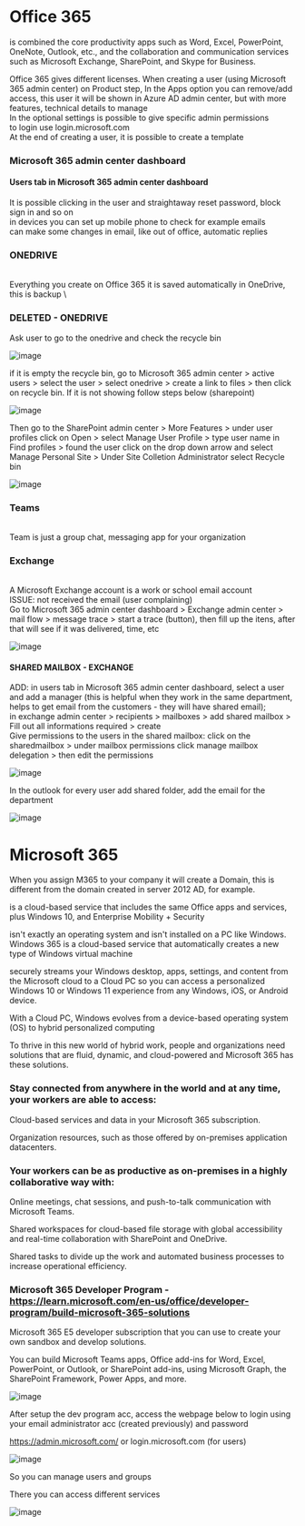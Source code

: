 

# Office 365

is combined the core productivity apps such as Word, Excel, PowerPoint, OneNote, Outlook, etc., and the collaboration and communication services such as Microsoft Exchange, SharePoint, and Skype for Business. 

Office 365 gives different licenses. When creating a user (using Microsoft 365 admin center) on Product step, In the Apps option you can remove/add access, this user it will be shown in Azure AD admin center, but with more features, technical details to manage
</br>
In the optional settings is possible to give specific admin permissions
</br>
to login use login.microsoft.com
\
At the end of creating a user, it is possible to create a template

### Microsoft 365 admin center dashboard

#### Users tab in Microsoft 365 admin center dashboard
It is possible clicking in the user and straightaway reset password, block sign in and so on
\
in devices you can set up mobile phone to check for example emails
\
can make some changes in email, like out of office, automatic replies



### ONEDRIVE
\
Everything you create on Office 365 it is saved automatically in OneDrive, this is backup
\

### DELETED - ONEDRIVE

Ask user to go to the onedrive and check the recycle bin

![image](https://github.com/M4gOo/Microsoft/assets/57456345/611ed20d-33a1-43e9-86db-2078a5e7228b)

if it is empty the recycle bin, go to Microsoft 365 admin center > active users > select the user > select onedrive > create a link to files > then click on recycle bin. If it is not showing follow steps below (sharepoint)

![image](https://github.com/M4gOo/Microsoft/assets/57456345/6068eabf-9ea6-4b86-a291-3ac35802d576)

Then go to the SharePoint admin center > More Features > under user profiles click on Open > select Manage User Profile > type user name in Find profiles > found the user click on the drop down arrow and select Manage Personal Site > Under Site Colletion Administrator select Recycle bin

![image](https://github.com/M4gOo/Microsoft/assets/57456345/13b5a895-3011-4827-ab66-e08cfa51ad0a)


### Teams
\
Team is just a group chat, messaging app for your organization


### Exchange
\
A Microsoft Exchange account is a work or school email account
\
ISSUE: not received the email (user complaining)
\
Go to Microsoft 365 admin center dashboard > Exchange admin center > mail flow > message trace > start a trace (button), then fill up the itens, after that will see if it was delivered, time, etc

![image](https://github.com/M4gOo/Microsoft/assets/57456345/205d3e62-c8c7-4627-a2c2-f308194947ca)

#### SHARED MAILBOX - EXCHANGE 
ADD: in users tab in Microsoft 365 admin center dashboard, select a user and add a manager (this is helpful when they work in the same department, helps to get email from the customers - they will have shared email);
\
in exchange admin center > recipients > mailboxes > add shared mailbox > Fill out all informations required > create
\
Give permissions to the users in the shared mailbox: click on the sharedmailbox > under mailbox permissions click manage mailbox delegation > then edit the permissions 

![image](https://github.com/M4gOo/Microsoft/assets/57456345/16e0a6da-7164-4f73-b2c1-3fd5fe204f5e)

In the outlook for every user add shared folder, add the email for the department

![image](https://github.com/M4gOo/Microsoft/assets/57456345/5fa2c775-aaaf-47f8-b4d3-4cad1be5d0f9)


# Microsoft 365 

When you assign M365 to your company it will create a Domain, this is different from the domain  created in server 2012 AD, for example.

is a cloud-based service that includes the same Office apps and services, plus Windows 10, and Enterprise Mobility + Security

isn't exactly an operating system and isn't installed on a PC like Windows. Windows 365 is a cloud-based service that automatically creates a new type of Windows virtual machine

securely streams your Windows desktop, apps, settings, and content from the Microsoft cloud to a Cloud PC so you can access a personalized Windows 10 or Windows 11 experience from any Windows, iOS, or Android device. 

With a Cloud PC, Windows evolves from a device-based operating system (OS) to hybrid personalized computing

To thrive in this new world of hybrid work, people and organizations need solutions that are fluid, dynamic, and cloud-powered and Microsoft 365 has these solutions.


### Stay connected from anywhere in the world and at any time, your workers are able to access:

Cloud-based services and data in your Microsoft 365 subscription.

Organization resources, such as those offered by on-premises application datacenters.


### Your workers can be as productive as on-premises in a highly collaborative way with:

Online meetings, chat sessions, and push-to-talk communication with Microsoft Teams.

Shared workspaces for cloud-based file storage with global accessibility and real-time collaboration with SharePoint and OneDrive.

Shared tasks to divide up the work and automated business processes to increase operational efficiency.


### Microsoft 365 Developer Program - https://learn.microsoft.com/en-us/office/developer-program/build-microsoft-365-solutions

Microsoft 365 E5 developer subscription that you can use to create your own sandbox and develop solutions.

You can build Microsoft Teams apps, Office add-ins for Word, Excel, PowerPoint, or Outlook, or SharePoint add-ins, using Microsoft Graph, the SharePoint Framework, Power Apps, and more.


![image](https://github.com/M4gOo/Microsoft/assets/57456345/2f874750-aad8-4dbf-a196-6e2d624dfcf2)


After setup the dev program acc, access the webpage below to login using your email administrator acc (created previously) and password

https://admin.microsoft.com/   or   login.microsoft.com  (for users)

![image](https://github.com/M4gOo/Microsoft/assets/57456345/1b2349c8-d9c2-4cc6-b41d-c446dbdbb291)

So you can manage users and groups

There you can access different services

![image](https://github.com/M4gOo/Microsoft/assets/57456345/fe08bbf0-efac-43a5-a7f4-968ad57330b3)

